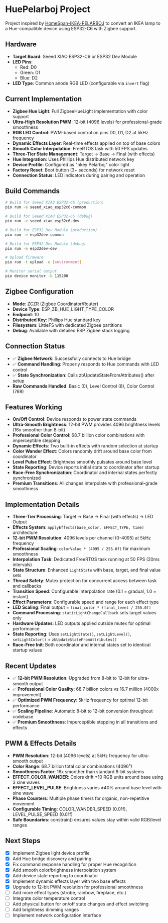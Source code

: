 # HuePelarboj Project

Project inspired by [HomeSpan-IKEA-PELARBOJ](https://github.com/n0rt0nthec4t/HomeSpan-IKEA-PELARBOJ) to convert an IKEA lamp to a Hue-compatible device using ESP32-C6 with Zigbee support.

## Hardware
- **Target Board**: Seeed XIAO ESP32-C6 or ESP32 Dev Module
- **LED Pins**: 
  - Red: D0
  - Green: D1  
  - Blue: D2
- **LED Type**: Common anode RGB LED (configurable via `invert` flag)

## Current Implementation
- **Zigbee Hue Light**: Full ZigbeeHueLight implementation with color support
- **Ultra-High Resolution PWM**: 12-bit (4096 levels) for professional-grade smoothness
- **RGB LED Control**: PWM-based control on pins D0, D1, D2 at 5kHz frequency
- **Dynamic Effects Layer**: Real-time effects applied on top of base colors
- **Smooth Color Interpolation**: FreeRTOS task with 50 FPS updates
- **Three-Tier State Management**: Target → Base → Final (with effects)
- **Hue Integration**: Uses Phillips Hue distributed network key
- **Device Profile**: Configured as "nkey Pelarboj" color light
- **Factory Reset**: Boot button (3+ seconds) for network reset
- **Connection Status**: LED indicators during pairing and operation

## Build Commands
```bash
# Build for Seeed XIAO ESP32-C6 (production)
pio run -e seeed_xiao_esp32c6-common

# Build for Seeed XIAO ESP32-C6 (debug)
pio run -e seeed_xiao_esp32c6-dev

# Build for ESP32 Dev Module (production)
pio run -e esp32dev-common

# Build for ESP32 Dev Module (debug)
pio run -e esp32dev-dev

# Upload firmware
pio run -t upload -e [environment]

# Monitor serial output
pio device monitor -b 115200
```

## Zigbee Configuration
- **Mode**: ZCZR (Zigbee Coordinator/Router)
- **Device Type**: ESP_ZB_HUE_LIGHT_TYPE_COLOR
- **Endpoint**: 10
- **Distributed Key**: Phillips Hue standard key
- **Filesystem**: LittleFS with dedicated Zigbee partitions
- **Debug**: Available with detailed ESP Zigbee stack logging

## Connection Status
- ✅ **Zigbee Network**: Successfully connects to Hue bridge
- ✅ **Command Handling**: Properly responds to Hue commands with LED control
- ✅ **State Synchronization**: Calls zbUpdateStateFromAttributes() after setup
- **Raw Commands Handled**: Basic (0), Level Control (8), Color Control (768)

## Features Working
- **On/Off Control**: Device responds to power state commands
- **Ultra-Smooth Brightness**: 12-bit PWM provides 4096 brightness levels (16x smoother than 8-bit)
- **Professional Color Control**: 68.7 billion color combinations with imperceptible stepping
- **Dynamic Effects**: Two built-in effects with random selection at startup
- **Color Wander Effect**: Colors randomly drift around base color from coordinator
- **Level Pulse Effect**: Brightness smoothly pulsates around base level
- **State Reporting**: Device reports initial state to coordinator after startup
- **Race-Free Synchronization**: Coordinator and internal states perfectly synchronized
- **Premium Transitions**: All changes interpolate with professional-grade smoothness

## Implementation Details
- **Three-Tier Processing**: Target → Base → Final (with effects) → LED Output
- **Effects System**: `applyEffects(base_color, EFFECT_TYPE, time)` architecture
- **12-bit PWM Resolution**: 4096 levels per channel (0-4095) at 5kHz frequency
- **Professional Scaling**: `colorValue * (4095 / 255.0f)` for maximum smoothness
- **Interpolation Task**: Dedicated FreeRTOS task running at 50 FPS (20ms intervals)
- **State Structure**: Enhanced `LightState` with base, target, and final value sets
- **Thread Safety**: Mutex protection for concurrent access between task and callbacks
- **Transition Speed**: Configurable interpolation rate (0.1 = gradual, 1.0 = instant)
- **Effect Parameters**: Configurable speed and range for each effect type
- **LED Scaling**: Final output = `final_color * (final_level / 255.0f)`
- **Command Processing**: `staticLightChangeCallback` sets target values only
- **Hardware Updates**: LED outputs applied outside mutex for optimal performance
- **State Reporting**: Uses `setLightState()`, `setLightLevel()`, `setLightColor()` + `zbUpdateStateFromAttributes()`
- **Race-Free Init**: Both coordinator and internal states set to identical startup values

## Recent Updates
- ✅ **12-bit PWM Resolution**: Upgraded from 8-bit to 12-bit for ultra-smooth output
- ✅ **Professional Color Quality**: 68.7 billion colors vs 16.7 million (4000x improvement)
- ✅ **Optimized PWM Frequency**: 5kHz frequency for optimal 12-bit performance
- ✅ **Scaling Pipeline**: Automatic 8-bit to 12-bit conversion throughout codebase
- ✅ **Premium Smoothness**: Imperceptible stepping in all transitions and effects

## PWM & Effects Details
- **PWM Resolution**: 12-bit (4096 levels) at 5kHz frequency for ultra-smooth output
- **Color Range**: 68.7 billion total color combinations (4096³)
- **Smoothness Factor**: 16x smoother than standard 8-bit systems
- **EFFECT_COLOR_WANDER**: Colors drift ±10 RGB units around base using 3 sine waves
- **EFFECT_LEVEL_PULSE**: Brightness varies ±40% around base level with sine wave
- **Phase Counters**: Multiple phase timers for organic, non-repetitive movement
- **Configurable Timing**: COLOR_WANDER_SPEED (0.01f), LEVEL_PULSE_SPEED (0.01f)
- **Safe Boundaries**: constrain() ensures values stay within valid RGB/level ranges

## Next Steps
- [x] Implement Zigbee light device profile
- [x] Add Hue bridge discovery and pairing
- [x] Fix command response handling for proper Hue recognition
- [x] Add smooth color/brightness interpolation system
- [x] Add device state reporting to coordinator
- [x] Implement dynamic effects layer with two base effects
- [x] Upgrade to 12-bit PWM resolution for professional smoothness
- [ ] Add more effect types (strobe, rainbow, fireplace, etc.)
- [ ] Integrate color temperature control
- [ ] Add physical button for on/off state changes and effect switching
- [ ] Add brightness dimming ranges
- [ ] Implement network configuration interface